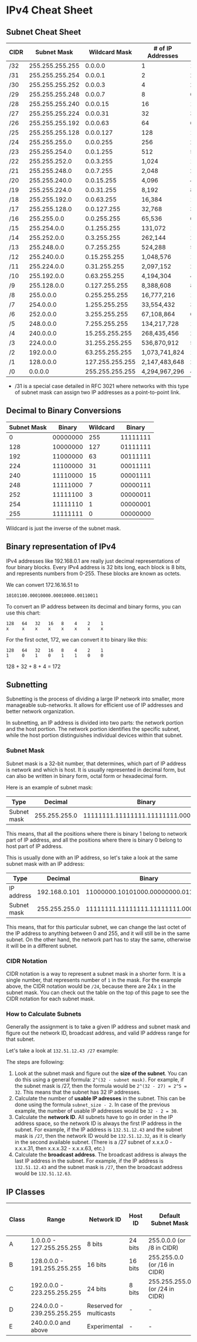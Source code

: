 # IPv4 Cheat Sheet
## Subnet Cheat Sheet

| CIDR | Subnet Mask     | Wildcard Mask   | # of IP Addresses | # of Usable IP Addresses |
|------|-----------------|-----------------|-------------------|--------------------------|
| /32  | 255.255.255.255 | 0.0.0.0         | 1                 | 1                        |
| /31  | 255.255.255.254 | 0.0.0.1         | 2                 | 2*                       |
| /30  | 255.255.255.252 | 0.0.0.3         | 4                 | 2                        |
| /29  | 255.255.255.248 | 0.0.0.7         | 8                 | 6                        |
| /28  | 255.255.255.240 | 0.0.0.15        | 16                | 14                       |
| /27  | 255.255.255.224 | 0.0.0.31        | 32                | 30                       |
| /26  | 255.255.255.192 | 0.0.0.63        | 64                | 62                       |
| /25  | 255.255.255.128 | 0.0.0.127       | 128               | 126                      |
| /24  | 255.255.255.0   | 0.0.0.255       | 256               | 254                      |
| /23  | 255.255.254.0   | 0.0.1.255       | 512               | 510                      |
| /22  | 255.255.252.0   | 0.0.3.255       | 1,024             | 1,022                    |
| /21  | 255.255.248.0   | 0.0.7.255       | 2,048             | 2,046                    |
| /20  | 255.255.240.0   | 0.0.15.255      | 4,096             | 4,094                    |
| /19  | 255.255.224.0   | 0.0.31.255      | 8,192             | 8,190                    |
| /18  | 255.255.192.0   | 0.0.63.255      | 16,384            | 16,382                   |
| /17  | 255.255.128.0   | 0.0.127.255     | 32,768            | 32,766                   |
| /16  | 255.255.0.0     | 0.0.255.255     | 65,536            | 65,534                   |
| /15  | 255.254.0.0     | 0.1.255.255     | 131,072           | 131,070                  |
| /14  | 255.252.0.0     | 0.3.255.255     | 262,144           | 262,142                  |
| /13  | 255.248.0.0     | 0.7.255.255     | 524,288           | 524,286                  |
| /12  | 255.240.0.0     | 0.15.255.255    | 1,048,576         | 1,048,574                |
| /11  | 255.224.0.0     | 0.31.255.255    | 2,097,152         | 2,097,150                |
| /10  | 255.192.0.0     | 0.63.255.255    | 4,194,304         | 4,194,302                |
| /9   | 255.128.0.0     | 0.127.255.255   | 8,388,608         | 8,388,606                |
| /8   | 255.0.0.0       | 0.255.255.255   | 16,777,216        | 16,777,214               |
| /7   | 254.0.0.0       | 1.255.255.255   | 33,554,432        | 33,554,430               |
| /6   | 252.0.0.0       | 3.255.255.255   | 67,108,864        | 67,108,862               |
| /5   | 248.0.0.0       | 7.255.255.255   | 134,217,728       | 134,217,726              |
| /4   | 240.0.0.0       | 15.255.255.255  | 268,435,456       | 268,435,454              |
| /3   | 224.0.0.0       | 31.255.255.255  | 536,870,912       | 536,870,910              |
| /2   | 192.0.0.0       | 63.255.255.255  | 1,073,741,824     | 1,073,741,822            |
| /1   | 128.0.0.0       | 127.255.255.255 | 2,147,483,648     | 2,147,483,646            |
| /0   | 0.0.0.0         | 255.255.255.255 | 4,294,967,296     | 4,294,967,294            |

* /31 is a special case detailed in RFC 3021 where networks with this type of subnet mask can assign two IP addresses as a point-to-point link.

## Decimal to Binary Conversions

| Subnet Mask | Binary   | Wildcard | Binary   |
|-------------|----------|----------|----------|
| 0           | 00000000 | 255      | 11111111 |
| 128         | 10000000 | 127      | 01111111 |
| 192         | 11000000 | 63       | 00111111 |
| 224         | 11100000 | 31       | 00011111 |
| 240         | 11110000 | 15       | 00001111 |
| 248         | 11111000 | 7        | 00000111 |
| 252         | 11111100 | 3        | 00000011 |
| 254         | 11111110 | 1        | 00000001 |
| 255         | 11111111 | 0        | 00000000 |

Wildcard is just the inverse of the subnet mask.

## Binary representation of IPv4
IPv4 addresses like 192.168.0.1 are really just decimal representations of four binary blocks. Every IPv4 address is 32 bits long, each block is 8 bits, and represents numbers from 0-255. These blocks are known as octets.

We can convert 172.16.16.51 to

```
10101100.00010000.00010000.00110011
```

To convert an IP address between its decimal and binary forms, you can use this chart:

```
128   64   32   16   8    4    2    1
x     x    x    x    x    x    x    x
```

For the first octet, 172, we can convert it to binary like this:

```
128   64   32   16   8    4    2    1
1     0    1    0    1    1    0    0
```

128 + 32 + 8 + 4 = 172

## Subnetting
Subnetting is the process of dividing a large IP network into smaller, more manageable sub-networks. It allows for efficient use of IP addresses and better network organization.

In subnetting, an IP address is divided into two parts: the network portion and the host portion. The network portion identifies the specific subnet, while the host portion distinguishes individual devices within that subnet.

### Subnet Mask
Subnet mask is a 32-bit number, that determines, which part of IP address is network and which is host. It is usually represented in decimal form, but can also be written in binary form, octal form or hexadecimal form.

Here is an example of subnet mask:

| Type        | Decimal       | Binary                              |
|-------------|---------------|-------------------------------------|
| Subnet mask | 255.255.255.0 | 11111111.11111111.11111111.00000000 |

This means, that all the positions where there is binary 1 belong to network part of IP address, and all the positions where there is binary 0 belong to host part of IP address.

This is usually done with an IP address, so let's take a look at the same subnet mask with an IP address:

| Type        | Decimal       | Binary                              |
|-------------|---------------|-------------------------------------|
| IP address  | 192.168.0.101 | 11000000.10101000.00000000.01100101 |
| Subnet mask | 255.255.255.0 | 11111111.11111111.11111111.00000000 |

This means, that for this particular subnet, we can change the last octet of the IP address to anything between 0 and 255, and it will still be in the same subnet. On the other hand, the network part has to stay the same, otherwise it will be in a different subnet.

### CIDR Notation
CIDR notation is a way to represent a subnet mask in a shorter form. It is a single number, that represents number of `1` in the mask. For the example above, the CIDR notation would be `/24`, because there are 24x `1` in the subnet mask.
You can check out the table on the top of this page to see the CIDR notation for each subnet mask.


### How to Calculate Subnets
Generally the assignment is to take a given IP address and subnet mask and figure out the network ID, broadcast address, and valid IP address range for that subnet.

Let's take a look at `132.51.12.43 /27` example:

The steps are following:
1) Look at the subnet mask and figure out the **size of the subnet**. You can do this using a general formula: `2^(32 - subnet mask)`. For example, if the subnet mask is /27, then the formula would be `2^(32 - 27) = 2^5 = 32`. This means that the subnet has 32 IP addresses.
2) Calculate the number of **usable IP adresses** in the subnet. This can be done using the formula `subnet_size - 2`. In case of the previous example, the number of usable IP addresses would be `32 - 2 = 30`.
3) Calculate the **network ID**. All subnets have to go in order in the IP address space, so the network ID is always the first IP address in the subnet. For example, if the IP address is `132.51.12.43` and the subnet mask is `/27`, then the network ID would be `132.51.12.32`, as it is clearly in the second available subnet. (There is a /27 subnet of x.x.x.0 - x.x.x.31, then x.x.x.32 - x.x.x.63, etc.)
4) Calculate the **broadcast address**. The broadcast address is always the last IP address in the subnet. For example, if the IP address is `132.51.12.43` and the subnet mask is `/27`, then the broadcast address would be `132.51.12.63`.

## IP Classes
| Class | Range                       | Network ID              | Host ID | Default Subnet Mask            | Networks  | Usable Addresses per Network |
|-------|-----------------------------|-------------------------|---------|--------------------------------|-----------|------------------------------|
| A     | 1.0.0.0 - 127.255.255.255   | 8 bits                  | 24 bits | 255.0.0.0 (or /8 in CIDR)      | 128       | 16,777,214                   |
| B     | 128.0.0.0 - 191.255.255.255 | 16 bits                 | 16 bits | 255.255.0.0 (or /16 in CIDR)   | 16,384    | 65,534                       |
| C     | 192.0.0.0 - 223.255.255.255 | 24 bits                 | 8 bits  | 255.255.255.0 (or /24 in CIDR) | 2,097,152 | 254                          |
| D     | 224.0.0.0 - 239.255.255.255 | Reserved for multicasts | -       | -                              | -         | -                            |
| E     | 240.0.0.0 and above         | Experimental            | -       | -                              | -         | -                            |
